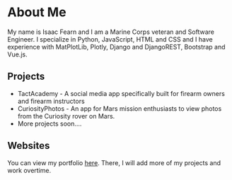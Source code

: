 # About Me
My name is Isaac Fearn and I am a Marine Corps veteran and Software Engineer.
I specialize in Python, JavaScript, HTML and CSS and
I have experience with MatPlotLib, Plotly, Django and DjangoREST, Bootstrap and Vue.js.

## Projects

* TactAcademy - A social media app specifically built for firearm owners and firearm instructors
* CuriosityPhotos - An app for Mars mission enthusiasts to view photos from the Curiosity rover on Mars.
* More projects soon....

## Websites
You can view my portfolio [here](https://isaacfearn.com/).  There, I will add more of my projects and work
overtime.



<!---
redfern08/redfern08 is a ✨ special ✨ repository because its `README.md` (this file) appears on your GitHub profile.
You can click the Preview link to take a look at your changes.
--->
